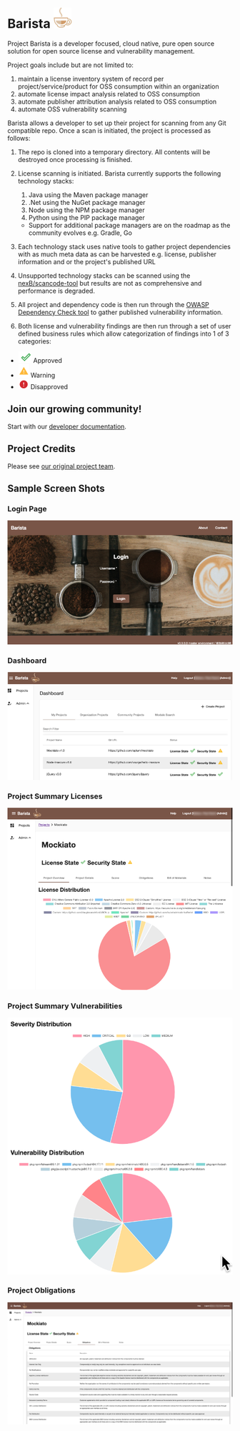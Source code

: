 # Barista ![alt text](./barista-web/src/assets/images/barista-icon.png)

Project Barista is a developer focused, cloud native, pure open source solution for open source license and vulnerability management.  

Project goals include but are not limited to:

1. maintain a license inventory system of record per project/service/product for OSS consumption within an organization
1. automate license impact analysis related to OSS consumption
1. automate publisher attribution analysis related to OSS consumption
1. automate OSS vulnerability scanning

Barista allows a developer to set up their project for scanning from any Git compatible repo.  Once a scan is initiated, the project is processed as follows:

1. The repo is cloned into a temporary directory.  All contents will be destroyed once processing is finished.
1. License scanning is initiated.  Barista currently supports the following technology stacks:
    1. Java using the Maven package manager
    2. .Net using the NuGet package manager
    3. Node using the NPM package manager
    4. Python using the PIP package manager
    - Support for additional package managers are on the roadmap as the community evolves e.g. Gradle, Go

1.  Each technology stack uses native tools to gather project dependencies with as much meta data as can be harvested e.g. license, publisher information and or the project's published URL
1. Unsupported technology stacks can be scanned using the [nexB/scancode-tool](https://github.com/nexB/scancode-toolkit) but results are not as comprehensive and performance is degraded.
1. All project and dependency code is then run through the [OWASP Dependency Check tool](https://github.com/jeremylong/DependencyCheck) to gather published vulnerability information.
1. Both license and vulnerability findings are then run through a set of  user defined business rules which allow categorization of findings into 1 of 3 categories:
  - ![alt text](./doc/images/barista-green-check.png) Approved
  - ![alt text](./doc/images/barista-yellow-warning.png) Warning
  - ![alt text](./doc/images/barista-red-stop.png) Disapproved

  ## Join our growing community!

  Start with our [developer documentation](./doc/README.md).

  ## Project Credits

  Please see [our original project team](./doc/barista-project-credits.md).



## Sample Screen Shots

### Login Page
![alt text](./doc/images/barista-login.png)

### Dashboard
![alt text](./doc/images/barista-dashboard.png)

### Project Summary Licenses
![alt text](./doc/images/barista-project-summary-license.png)

### Project Summary Vulnerabilities
![alt text](./doc/images/barista-project-summary-vulnerability.png)

### Project Obligations
![alt text](./doc/images/barista-project-obligations.png)
